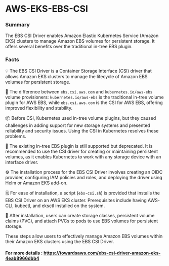 # AWS-EKS-EBS-CSI

### Summary
The EBS CSI Driver enables Amazon Elastic Kubernetes Service (Amazon EKS) clusters to manage Amazon EBS volumes for persistent storage. It offers several benefits over the traditional in-tree EBS plugin.

### Facts
💡 The EBS CSI Driver is a Container Storage Interface (CSI) driver that allows Amazon EKS clusters to manage the lifecycle of Amazon EBS volumes for persistent storage.

🔄 The difference between `ebs.csi.aws.com` and `kubernetes.io/aws-ebs` volume provisioners: `kubernetes.io/aws-ebs` is the traditional in-tree volume plugin for AWS EBS, while `ebs.csi.aws.com` is the CSI for AWS EBS, offering improved flexibility and stability.

📦 Before CSI, Kubernetes used in-tree volume plugins, but they caused challenges in adding support for new storage systems and presented reliability and security issues. Using the CSI in Kubernetes resolves these problems.

🚀 The existing in-tree EBS plugin is still supported but deprecated. It is recommended to use the CSI driver for creating or maintaining persistent volumes, as it enables Kubernetes to work with any storage device with an interface driver.

⚙️ The installation process for the EBS CSI Driver involves creating an OIDC provider, configuring IAM policies and roles, and deploying the driver using Helm or Amazon EKS add-on.

🗒️ For ease of installation, a script (`ebs-csi.sh`) is provided that installs the EBS CSI Driver on an AWS EKS cluster. Prerequisites include having AWS-CLI, kubectl, and eksctl installed on the system.

📝 After installation, users can create storage classes, persistent volume claims (PVC), and attach PVCs to pods to use EBS volumes for persistent storage.

These steps allow users to effectively manage Amazon EBS volumes within their Amazon EKS clusters using the EBS CSI Driver.

#### For more details : https://towardsaws.com/ebs-csi-driver-amazon-eks-4eab8966dbb4
